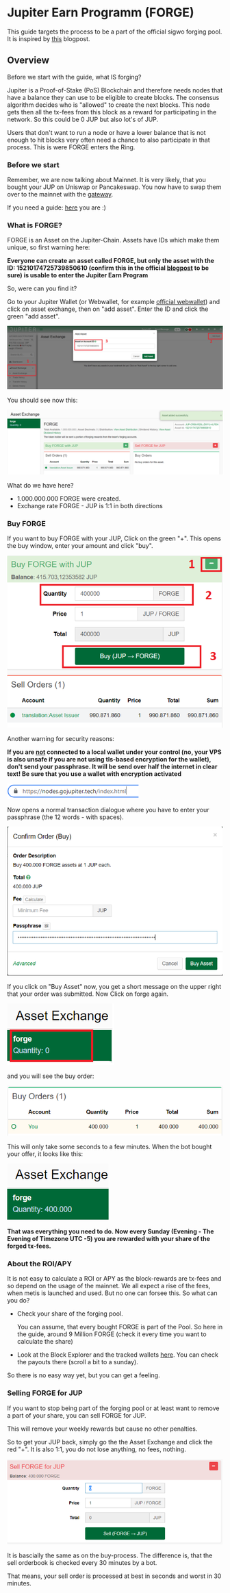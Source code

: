 # Jupiter Earn Programm (FORGE)

This guide targets the process to be a part of the official sigwo forging pool. It is inspired by [this](https://blog.gojupiter.tech/how-to-earn-on-jupiter-2108413fd0ad) blogpost.



## Overview

Before we start with the guide, what IS forging?

Jupiter is a Proof-of-Stake (PoS) Blockchain and therefore needs nodes that have a balance they can use to be eligible to create blocks. The consensus algorithm decides who is "allowed" to create the next blocks. This node gets then all the tx-fees from this block as a reward for participating in the network. So this could be 0 JUP but also lot's of JUP.

Users that don't want to run a node or have a lower balance that is not enough to hit blocks very often need a chance to also participate in that process. This is were FORGE enters the Ring.



### Before we start

Remember, we are now talking about Mainnet. It is very likely, that you bought your JUP on Uniswap or Pancakeswap. You now have to swap them over to the mainnet with the [gateway](https://swap.jup.io).

If you need a guide: [here](https://github.com/raetsch/Jupiter-Info-Collection/blob/main/gateways.md) you are :)



### What is FORGE?

FORGE is an Asset on the Jupiter-Chain. Assets have IDs which make them unique, so first warning here:

**Everyone can create an asset called FORGE, but only the asset with the ID: 15210174725739850610 (confirm this in the official [blogpost](https://blog.gojupiter.tech/how-to-earn-on-jupiter-2108413fd0ad) to be sure) is usable to enter the Jupiter Earn Program**

So, were can you find it?

Go to your Jupiter Wallet (or Webwallet, for example [official webwallet](https://nodes.gojupiter.tech/index.html)) and click on asset exchange, then on "add asset". Enter the ID and click the green "add asset".

![FORGE1](pics/FORGE1.png)

You should see now this:

![image-20210531224104514](pics/FORGE2.png)

What do we have here?

- 1.000.000.000 FORGE were created. 
- Exchange rate FORGE - JUP is 1:1 in both directions



### Buy FORGE

If you want to buy FORGE with your JUP, Click on the green "+". This opens the buy window, enter your amount and click "buy".

![FORGE3](pics/FORGE3.png)

Another warning for security reasons:

**If you are <u>not</u> connected to a local wallet under your control (no, your VPS is also unsafe if you are not using tls-based encryption for the wallet), don't send your passphrase. It will be send over half the internet in clear text! Be sure that you use a wallet with encryption activated**

![image-20210601105607382](pics/FORGE8.png) 

Now opens a normal transaction dialogue where you have to enter your passphrase (the 12 words - with spaces).

![image-20210531224914164](pics/FORGE4.png)

If you click on "Buy Asset" now, you get a short message on the upper right that your order was submitted. Now Click on forge again.

![FORGE5](pics/FORGE5.png)

 

and you will see the buy order:

![image-20210531225246814](pics/FORGE6.png)

This will only take some seconds to a few minutes. When the bot bought your offer, it looks like this:

![image-20210531225747998](pics/FORGE7.png)

**That was everything you need to do. Now every Sunday (Evening - The Evening of Timezone UTC -5) you are rewarded with your share of the forged tx-fees.** 



### About the ROI/APY

It is not easy to calculate a ROI or APY as the block-rewards are tx-fees and so depend on the usage of the mainnet. We all expect a rise of the fees, when metis is launched and used. But no one can forsee this. So what can you do?

- Check your share of the forging pool.

  You can assume, that every bought FORGE is part of the Pool. So here in the guide, around 9 Million FORGE (check it every time you want to calculate the share)

- Look at the Block Explorer and the tracked wallets [here](https://jupitertoolkit.com/explorer/address/JUP-CR58-R25L-ZWYU-4LFEH). You can check the payouts there (scroll a bit to a sunday).

So there is no easy way yet, but you can get a feeling.



### Selling FORGE for JUP

If you want to stop being part of the forging pool or at least want to remove a part of your share, you can sell FORGE for JUP.

This will remove your weekly rewards but cause no other penalties.

So to get your JUP back, simply go the the Asset Exchange and click the red "+". It is also 1:1, you do not lose anything, no fees, nothing.

![image-20210601110039533](pics/FORGE9.png)

It is bascially the same as on the buy-process. The difference is, that the sell orderbook is checked every 30 minutes by a bot.

That means, your sell order is processed at best in seconds and worst in 30 minutes.

